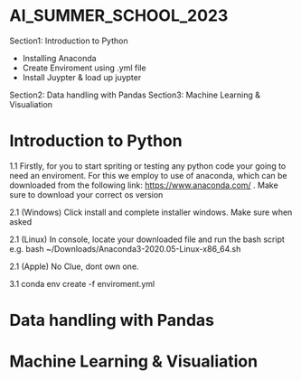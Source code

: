 # AI_SUMMER_SCHOOL_2023

Section1: Introduction to Python
- Installing Anaconda
- Create Enviroment using .yml file
- Install Juypter & load up juypter

Section2: Data handling with Pandas
Section3: Machine Learning & Visualiation


# Introduction to Python

1.1 Firstly, for you to start spriting or testing any python code your going to need an enviroment. For this we employ to use of anaconda, which can be downloaded from the following link: https://www.anaconda.com/ . Make sure to download your correct os version

2.1 (Windows) Click install and complete installer windows. Make sure when asked 

2.1 (Linux) In console, locate your downloaded file and run the bash script e.g. bash ~/Downloads/Anaconda3-2020.05-Linux-x86_64.sh

2.1 (Apple) No Clue, dont own one.

3.1 conda env create -f enviroment.yml 

# Data handling with Pandas


# Machine Learning & Visualiation

